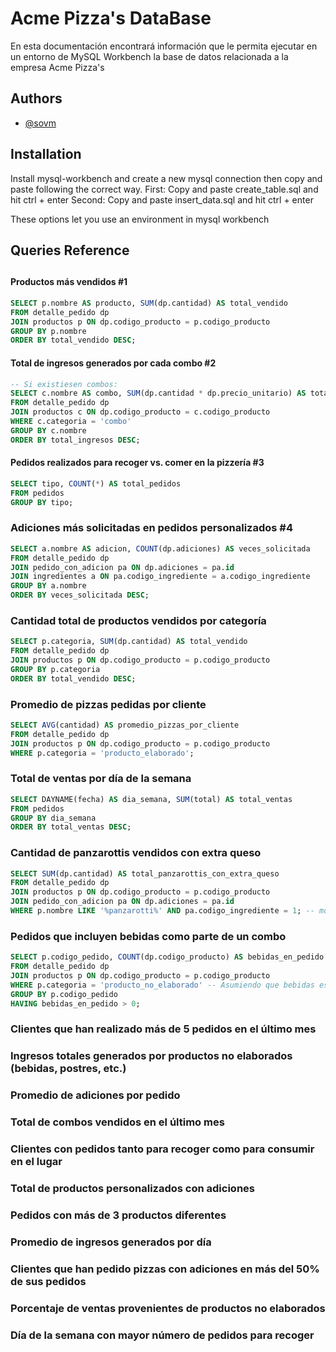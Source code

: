 
# Acme Pizza's DataBase

En esta documentación encontrará información que le permita ejecutar en un entorno de MySQL Workbench la base de datos relacionada a la empresa Acme Pizza's



## Authors

- [@sovm](https://www.github.com/ovasam)


## Installation

Install mysql-workbench and create a new mysql connection
then copy and paste following the correct way.
First: Copy and paste create_table.sql and hit ctrl + enter
Second: Copy and paste insert_data.sql and hit ctrl + enter

These options let you use an environment in mysql workbench


## 
## Queries Reference
## 
#### Productos más vendidos #1

```sql
SELECT p.nombre AS producto, SUM(dp.cantidad) AS total_vendido
FROM detalle_pedido dp
JOIN productos p ON dp.codigo_producto = p.codigo_producto
GROUP BY p.nombre
ORDER BY total_vendido DESC;
```


#### Total de ingresos generados por cada combo #2

```sql
-- Si existiesen combos:
SELECT c.nombre AS combo, SUM(dp.cantidad * dp.precio_unitario) AS total_ingresos
FROM detalle_pedido dp
JOIN productos c ON dp.codigo_producto = c.codigo_producto
WHERE c.categoria = 'combo'
GROUP BY c.nombre
ORDER BY total_ingresos DESC;
```

#### Pedidos realizados para recoger vs. comer en la pizzería #3

```sql
SELECT tipo, COUNT(*) AS total_pedidos
FROM pedidos
GROUP BY tipo;
``` 

### Adiciones más solicitadas en pedidos personalizados #4

```sql
SELECT a.nombre AS adicion, COUNT(dp.adiciones) AS veces_solicitada
FROM detalle_pedido dp
JOIN pedido_con_adicion pa ON dp.adiciones = pa.id
JOIN ingredientes a ON pa.codigo_ingrediente = a.codigo_ingrediente
GROUP BY a.nombre
ORDER BY veces_solicitada DESC;
```


### Cantidad total de productos vendidos por categoría
```sql
SELECT p.categoria, SUM(dp.cantidad) AS total_vendido
FROM detalle_pedido dp
JOIN productos p ON dp.codigo_producto = p.codigo_producto
GROUP BY p.categoria
ORDER BY total_vendido DESC;
```


### Promedio de pizzas pedidas por cliente
```sql
SELECT AVG(cantidad) AS promedio_pizzas_por_cliente
FROM detalle_pedido dp
JOIN productos p ON dp.codigo_producto = p.codigo_producto
WHERE p.categoria = 'producto_elaborado';
```

### Total de ventas por día de la semana
```sql
SELECT DAYNAME(fecha) AS dia_semana, SUM(total) AS total_ventas
FROM pedidos
GROUP BY dia_semana
ORDER BY total_ventas DESC;
```
### Cantidad de panzarottis vendidos con extra queso
```sql
SELECT SUM(dp.cantidad) AS total_panzarottis_con_extra_queso
FROM detalle_pedido dp
JOIN productos p ON dp.codigo_producto = p.codigo_producto
JOIN pedido_con_adicion pa ON dp.adiciones = pa.id
WHERE p.nombre LIKE '%panzarotti%' AND pa.codigo_ingrediente = 1; -- mozarrella
```

### Pedidos que incluyen bebidas como parte de un combo
```sql
SELECT p.codigo_pedido, COUNT(dp.codigo_producto) AS bebidas_en_pedido
FROM detalle_pedido dp
JOIN productos p ON dp.codigo_producto = p.codigo_producto
WHERE p.categoria = 'producto_no_elaborado' -- Asumiendo que bebidas están en esta categoría
GROUP BY p.codigo_pedido
HAVING bebidas_en_pedido > 0;
```
### Clientes que han realizado más de 5 pedidos en el último mes
### Ingresos totales generados por productos no elaborados (bebidas, postres, etc.)
### Promedio de adiciones por pedido
### Total de combos vendidos en el último mes
### Clientes con pedidos tanto para recoger como para consumir en el lugar
### Total de productos personalizados con adiciones
### Pedidos con más de 3 productos diferentes
### Promedio de ingresos generados por día
### Clientes que han pedido pizzas con adiciones en más del 50% de sus pedidos
### Porcentaje de ventas provenientes de productos no elaborados
### Día de la semana con mayor número de pedidos para recoger


